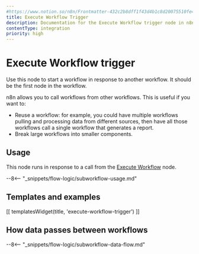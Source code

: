 ```yaml
---
#https://www.notion.so/n8n/Frontmatter-432c2b8dff1f43d4b1c8d20075510fe4
title: Execute Workflow Trigger
description: Documentation for the Execute Workflow trigger node in n8n, a workflow automation platform. Includes guidance on usage, and links to examples.
contentType: integration
priority: high
---
```


# Execute Workflow trigger

Use this node to start a workflow in response to another workflow. It should be the first node in the workflow.

n8n allows you to call workflows from other workflows. This is useful if you want to:

* Reuse a workflow: for example, you could have multiple workflows pulling and processing data from different sources, then have all those workflows call a single workflow that generates a report.
* Break large workflows into smaller components.

## Usage

This node runs in response to a call from the [Execute Workflow](/integrations/builtin/core-nodes/n8n-nodes-base.executeworkflow/) node.

--8<-- "_snippets/flow-logic/subworkflow-usage.md"

## Templates and examples

<!-- see https://www.notion.so/n8n/Pull-in-templates-for-the-integrations-pages-37c716837b804d30a33b47475f6e3780 -->
[[ templatesWidget(title, 'execute-workflow-trigger') ]]

## How data passes between workflows

--8<-- "_snippets/flow-logic/subworkflow-data-flow.md"
